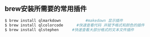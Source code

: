 ## brew安装所需要的常用插件

```bash
$ brew install qlmarkdown			#makedown 显示插件
$ brew install qlcolorcode		#快速查看代码 并赋予格式和颜色的插件
$ brew install qlstephen      #快速查看大部分格式的文本文件插件
```

